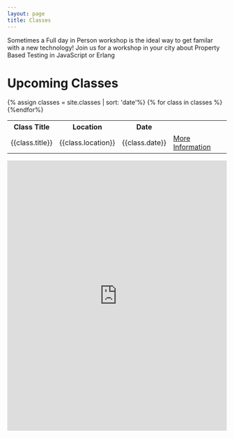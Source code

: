 ```yaml
---
layout: page
title: Classes
---
```



Sometimes a Full day in Person workshop is the ideal way to get familar with a new technology! Join us for a workshop in your city about Property Based Testing in JavaScript or Erlang

<div class="home">

  <h1 class="page-heading">Upcoming Classes</h1>

  <table class="rwd-table">
    <tr>
      <th>Class Title</th>
      <th>Location</th>
      <th>Date</th>
    </tr>
    {% assign classes = site.classes | sort: 'date'%}
    {% for class in classes %}
    <tr>
      <td>{{class.title}}</td>
      <td>{{class.location}}</td>
      <td>{{class.date}}</td>
      <td><a class="post-link" href="{{ class.url | prepend: site.baseurl }}">More Information</a></td>
      </tr>
    {%endfor%}
  </table>  


</div>

<iframe src="https://madmimi.com/signups/142346/iframe" scrolling="no" frameborder="0" height="619" style="max-width: 800px; width: 100%;"></iframe>
